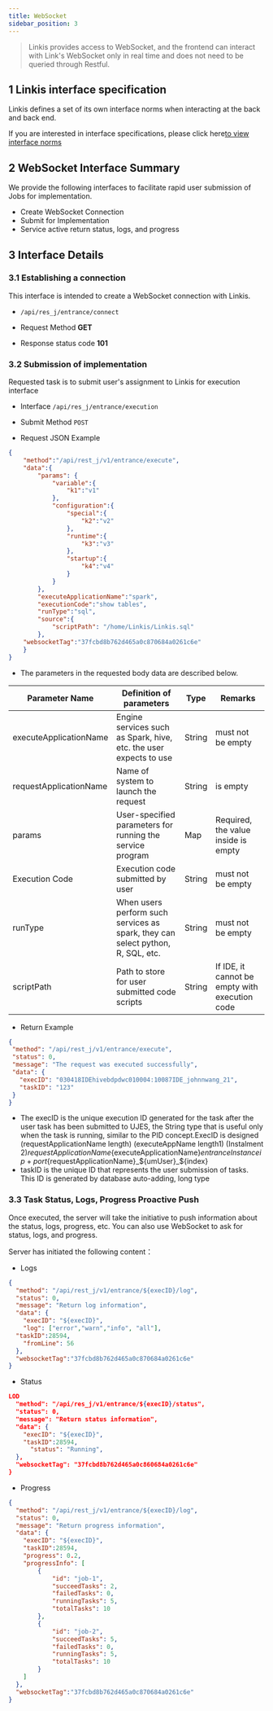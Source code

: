 ```yaml
---
title: WebSocket
sidebar_position: 3
---
```

> Linkis provides access to WebSocket, and the frontend can interact with Link's WebSocket only in real time and does not need to be queried through Restful.


## 1 Linkis interface specification

Linkis defines a set of its own interface norms when interacting at the back and back end.

If you are interested in interface specifications, please click here[to view interface norms](/docs/1.3.1/development/development-specification/api)

## 2 WebSocket Interface Summary

We provide the following interfaces to facilitate rapid user submission of Jobs for implementation.

 - Create WebSocket Connection
 - Submit for Implementation
 - Service active return status, logs, and progress

## 3 Interface Details

### 3.1 Establishing a connection

This interface is intended to create a WebSocket connection with Linkis.

- `/api/res_j/entrance/connect`

- Request Method **GET**

- Response status code **101**

### 3.2 Submission of implementation

Requested task is to submit user's assignment to Linkis for execution interface

- Interface `/api/res_j/entrance/execution`

- Submit Method `POST`

- Request JSON Example

```json
{
    "method":"/api/rest_j/v1/entrance/execute",
    "data":{
        "params": {
            "variable":{
                "k1":"v1"
            },
            "configuration":{
                "special":{
                    "k2":"v2"
                },
                "runtime":{
                    "k3":"v3"
                },
                "startup":{
                    "k4":"v4"
                }
            }
        },
        "executeApplicationName":"spark",
        "executionCode":"show tables",
        "runType":"sql",
        "source":{
            "scriptPath": "/home/Linkis/Linkis.sql"
        },
    "websocketTag":"37fcbd8b762d465a0c870684a0261c6e"
    }
}
```

- The parameters in the requested body data are described below.


| Parameter Name         | Definition of parameters                                                        | Type   | Remarks                                        |
| ---------------------- | ------------------------------------------------------------------------------- | ------ | ---------------------------------------------- |
| executeApplicationName | Engine services such as Spark, hive, etc. the user expects to use               | String | must not be empty                              |
| requestApplicationName | Name of system to launch the request                                            | String | is empty                                       |
| params                 | User-specified parameters for running the service program                       | Map    | Required, the value inside is empty            |
| Execution Code         | Execution code submitted by user                                                | String | must not be empty                              |
| runType                | When users perform such services as spark, they can select python, R, SQL, etc. | String | must not be empty                              |
| scriptPath             | Path to store for user submitted code scripts                                   | String | If IDE, it cannot be empty with execution code |


- Return Example

```json
{
 "method": "/api/rest_j/v1/entrance/execute",
 "status": 0,
 "message": "The request was executed successfully",
 "data": {
   "execID": "030418IDEhivebdpdwc010004:10087IDE_johnnwang_21",
   "taskID": "123"  
 }
}
```

- The execID is the unique execution ID generated for the task after the user task has been submitted to UJES, the String type that is useful only when the task is running, similar to the PID concept.ExecID is designed (requestApplicationName length) (executeAppName length1) (Instalment 2)${requestApplicationName}${executeApplicationName}${entranceInstanceip+port}${requestApplicationName}_${umUser}_${index}
- taskID is the unique ID that represents the user submission of tasks. This ID is generated by database auto-adding, long type


### 3.3 Task Status, Logs, Progress Proactive Push

Once executed, the server will take the initiative to push information about the status, logs, progress, etc. You can also use WebSocket to ask for status, logs, and progress.

Server has initiated the following content：

- Logs

```json
{
  "method": "/api/rest_j/v1/entrance/${execID}/log",
  "status": 0,
  "message": "Return log information",
  "data": {
    "execID": "${execID}",
    "log": ["error","warn","info", "all"],
  "taskID":28594,
    "fromLine": 56
  },
  "websocketTag":"37fcbd8b762d465a0c870684a0261c6e"
}
```

- Status

```json
LOD
  "method": "/api/res_j/v1/entrance/${execID}/status",
  "status": 0,
  "message": "Return status information",
  "data": {
    "execID": "${execID}",
    "taskID":28594,
      "status": "Running",
  },
  "websocketTag": "37fcbd8b762d465a0c860684a0261c6e"
}
```

- Progress

```json
{
  "method": "/api/rest_j/v1/entrance/${execID}/log",
  "status": 0,
  "message": "Return progress information",
  "data": {
    "execID": "${execID}",
    "taskID":28594,
    "progress": 0.2,
    "progressInfo": [
        {
            "id": "job-1",
            "succeedTasks": 2,
            "failedTasks": 0,
            "runningTasks": 5,
            "totalTasks": 10
        },
        {
            "id": "job-2",
            "succeedTasks": 5,
            "failedTasks": 0,
            "runningTasks": 5,
            "totalTasks": 10
        }
    ]
  },
  "websocketTag":"37fcbd8b762d465a0c870684a0261c6e"
}
```